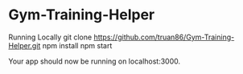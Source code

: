 # Gym-Training-Helper

Running Locally
git clone https://github.com/truan86/Gym-Training-Helper.git
npm install
npm start

Your app should now be running on localhost:3000.
